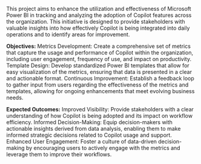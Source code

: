 This project aims to enhance the utilization and effectiveness of Microsoft Power BI in tracking and analyzing the adoption of Copilot features across the organization. This initiative is designed to provide stakeholders with valuable insights into how effectively Copilot is being integrated into daily operations and to identify areas for improvement.

**Objectives:**
Metrics Development: Create a comprehensive set of metrics that capture the usage and performance of Copilot within the organization, including user engagement, frequency of use, and impact on productivity.
Template Design: Develop standardized Power BI templates that allow for easy visualization of the metrics, ensuring that data is presented in a clear and actionable format.
Continuous Improvement: Establish a feedback loop to gather input from users regarding the effectiveness of the metrics and templates, allowing for ongoing enhancements that meet evolving business needs.

**Expected Outcomes:**
Improved Visibility: Provide stakeholders with a clear understanding of how Copilot is being adopted and its impact on workflow efficiency.
Informed Decision-Making: Equip decision-makers with actionable insights derived from data analysis, enabling them to make informed strategic decisions related to Copilot usage and support.
Enhanced User Engagement: Foster a culture of data-driven decision-making by encouraging users to actively engage with the metrics and leverage them to improve their workflows.
